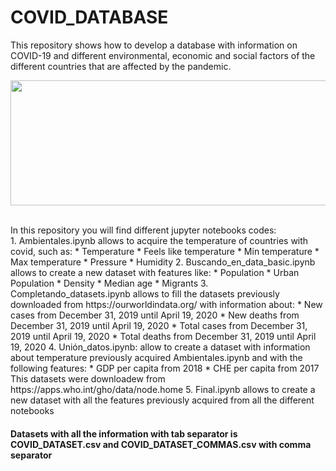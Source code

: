# COVID_DATABASE
This repository shows how to develop a database with information on COVID-19 and different environmental, economic and social factors of the different countries that are affected by the pandemic.
<p align="center">
  <img src='https://www.hoyesarte.com/wp-content/uploads/2020/03/covid-19.jpg' width="800" height="200" />
</p>
<br>
In this repository you will find different jupyter notebooks codes:
<br>
1. Ambientales.ipynb allows to acquire the temperature of countries with covid, such as:
  * Temperature
  * Feels like temperature
  * Min temperature
  * Max temperature
  * Pressure
  * Humidity
2. Buscando_en_data_basic.ipynb allows to create a new dataset with features like:
  * Population
  * Urban Population
  * Density
  * Median age
  * Migrants
3. Completando_datasets.ipynb allows to fill the datasets previously downloaded from https://ourworldindata.org/ with information about:
  * New cases from December 31, 2019 until April 19, 2020
  * New deaths from December 31, 2019 until April 19, 2020
  * Total cases from December 31, 2019 until April 19, 2020
  * Total deaths from December 31, 2019 until April 19, 2020
4. Unión_datos.ipynb: allow to create a dataset with information about temperature previously acquired Ambientales.ipynb and with the following features:
  * GDP per capita from 2018
  * CHE per capita from 2017
This datasets were downloadew from https://apps.who.int/gho/data/node.home
5. Final.ipynb allows to create a new dataset with all the features previously acquired from all the different notebooks

#### Datasets with all the information with tab separator is COVID_DATASET.csv and COVID_DATASET_COMMAS.csv with comma separator 







